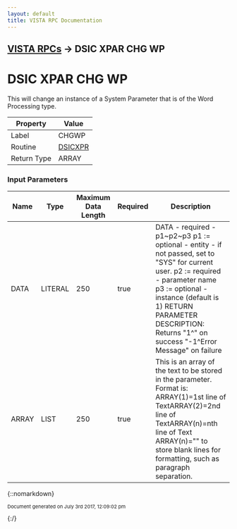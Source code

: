 ```yaml
---
layout: default
title: VISTA RPC Documentation
---
```


## [VISTA RPCs](TableOfContents) &#8594; DSIC XPAR CHG WP
# DSIC XPAR CHG WP

This will change an instance of a System Parameter that is of the Word Processing type.

Property | Value
--- | ---
Label | CHGWP
Routine | [DSICXPR](http://code.osehra.org/dox/Routine_DSICXPR_source.html)
Return Type | ARRAY


### Input Parameters

Name | Type | Maximum Data Length | Required | Description
--- | --- | --- | --- | ---
DATA | LITERAL | 250 | true | DATA - required - p1~p2~p3  p1 :&#x3D; optional - entity - if not passed, set to &quot;SYS&quot; for                   current user.  p2 :&#x3D; required - parameter name  p3 :&#x3D; optional - instance (default is 1) RETURN PARAMETER DESCRIPTION: Returns &quot;1^&quot; on success        &quot;-1^Error Message&quot; on failure
ARRAY | LIST | 250 | true | This is an array of the text to be stored in the parameter. Format is: ARRAY(1)&#x3D;1st line of TextARRAY(2)&#x3D;2nd line of TextARRAY(n)&#x3D;nth line of Text ARRAY(n)&#x3D;&quot;&quot; to store blank lines for formatting, such as paragraph             separation.



{::nomarkdown} <br/><p style="font-size: 11px">Document generated on July 3rd 2017, 12:09:02 pm</p>{:/}